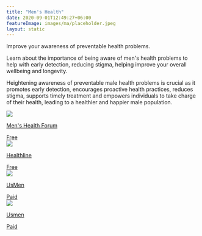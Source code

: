```yaml
---
title: "Men's Health"
date: 2020-09-01T12:49:27+06:00
featureImage: images/ma/placeholder.jpeg
layout: static
---
```


Improve your awareness of preventable health problems.

Learn about the importance of being aware of men's health problems to help with early detection, reducing stigma, helping improve your overall wellbeing and longevity.

Heightening awareness of preventable male health problems is crucial as it promotes early detection, encourages proactive health practices, reduces stigma, supports timely treatment and empowers individuals to take charge of their health, leading to a healthier and happier male population.

<a class="ma-link" href="https://www.menshealthforum.org.uk/"><div class="ma-card ma-card-Health"><div class="ma-icon"><img src ="/images/Icon-check - health - opacity.svg"/></div><div class="ma-name"><p>Men's Health Forum</p></div><div class="ma-paid-text"><span>Free</span></div></div></a><a class="ma-link" href="https://www.healthline.com/health/infection/top-10-health-risks-for-men"><div class="ma-card ma-card-Health"><div class="ma-icon"><img src ="/images/Icon-check - health - opacity.svg"/></div><div class="ma-name"><p>Healthline</p></div><div class="ma-paid-text"><span>Free</span></div></div></a><a class="ma-link" href="https://www.awin1.com/cread.php?awinmid=44125&awinaffid=1198638&ued=https%3A%2F%2Fusmen.co.uk%2F"><div class="ma-card ma-card-Health"><div class="ma-icon"><img src ="/images/Icon-pound - health - opacity.svg"/></div><div class="ma-name"><p>UsMen</p></div><div class="ma-paid-text"><span>Paid</span></div></div></a><a class="ma-link" href="https://www.awin1.com/cread.php?awinmid=44125&awinaffid=1198638&ued=https%3A%2F%2Fusmen.co.uk%2F"><div class="ma-card ma-card-Health"><div class="ma-icon"><img src ="/images/Icon-pound - health - opacity.svg"/></div><div class="ma-name"><p>Usmen</p></div><div class="ma-paid-text"><span>Paid</span></div></div></a>  

<br/><br/>






